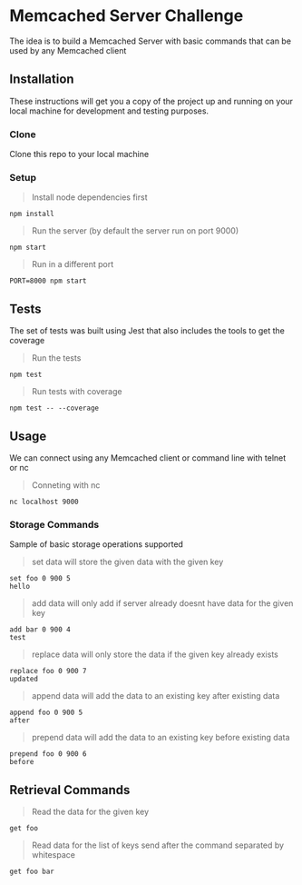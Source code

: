 # Memcached Server Challenge
The idea is to build a Memcached Server with basic commands that can be used by any Memcached client

## Installation
These instructions will get you a copy of the project up and running on your local machine for development and testing purposes.

### Clone
Clone this repo to your local machine 

### Setup
> Install node dependencies first
```
npm install
```

> Run the server (by default the server run on port 9000)
```
npm start
```
> Run in a different port
```
PORT=8000 npm start
```

## Tests
The set of tests was built using Jest that also includes the tools to get the coverage

> Run the tests
```
npm test
```

> Run tests with coverage
```
npm test -- --coverage
```

## Usage
We can connect using any Memcached client or command line with telnet or nc

> Conneting with nc
```
nc localhost 9000
```

### Storage Commands
Sample of basic storage operations supported

> set data will store the given data with the given key
```
set foo 0 900 5
hello

```

> add data will only add if server already doesnt have data for the given key
```
add bar 0 900 4
test

```

> replace data will only store the data if the given key already exists
```
replace foo 0 900 7
updated

```

> append data will add the data to an existing key after existing data
```
append foo 0 900 5
after

```

> prepend data will add the data to an existing key before existing data
```
prepend foo 0 900 6
before

```

## Retrieval Commands
> Read the data for the given key
```
get foo
```

> Read data for the list of keys send after the command separated by whitespace
```
get foo bar
```

